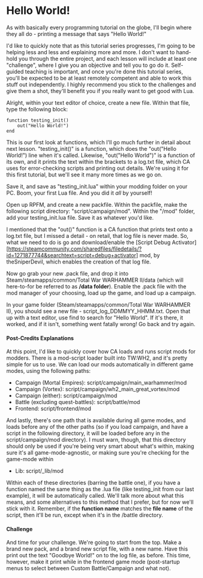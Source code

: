 # Hello World!

As with basically every programming tutorial on the globe, I'll begin where they all do - printing a message that says "Hello World!"

I'd like to quickly note that as this tutorial series progresses, I'm going to be helping less and less and explaining more and more. I don't want to hand-hold you through the entire project, and each lesson will include at least one "challenge", where I give you an objective and tell you to go do it. Self-guided teaching is important, and once you're done this tutorial series, you'll be expected to be at least remotely competent and able to work this stuff out independently. I highly recommend you stick to the challenges and give them a shot, they'll benefit you if you really want to get good with Lua.

Alright, within your text editor of choice, create a new file. Within that file, type the following block:
```
function testing_init()
    out("Hello World!")
end
```

This is our first look at functions, which I'll go much further in detail about next lesson. "testing_init()" is a function, which does the "out("Hello World!") line when it's called. Likewise, "out("Hello World")" is a function of its own, and it prints the text within the brackets to a log.txt file, which CA uses for error-checking scripts and printing out details. We're using it for this first tutorial, but we'll see it many more times as we go on.

Save it, and save as "testing_init.lua" within your modding folder on your PC. Boom, your first Lua file. And you did it *all* by yourself!

Open up RPFM, and create a new packfile. Within the packfile, make the following script directory: "script/campaign/mod". Within the "/mod" folder, add your testing_init.lua file. Save it as whatever you'd like.

I mentioned that the "out()" function is a CA function that prints text onto a log.txt file, but I missed a detail - on retail, that log file is never made. So, what we need to do is go and download/enable the [Script Debug Activator][https://steamcommunity.com/sharedfiles/filedetails/?id=1271877744&searchtext=script+debug+activator] mod, by theSniperDevil, which enables the creation of that log file.

Now go grab your new .pack file, and drop it into Steam/steamapps/common/Total War WARHAMMER II/data (which will here-to-for be referred to as **/data folder**). Enable the .pack file with the mod manager of your choosing, load up the game, and load up a campaign.

In your game folder (Steam/steamapps/common/Total War WARHAMMER II), you should see a new file - script_log_DDMMYY_HHMM.txt. Open that up with a text editor, use find to search for "Hello World". If it's there, it worked, and if it isn't, something went fatally wrong! Go back and try again.

#### Post-Credits Explanations

At this point, I'd like to quickly cover how CA loads and runs script mods for modders. There is a mod-script loader built into TW:WH2, and it's pretty simple for us to use. We can load our mods automatically in different game modes, using the following paths:
* Campaign (Mortal Empires): script/campaign/main_warhammer/mod
* Campaign (Vortex): script/campaign/wh2_main_great_vortex/mod
* Campaign (either): script/campaign/mod
* Battle (excluding quest-battles): script/battle/mod
* Frontend: script/frontend/mod

And lastly, there's one path that is available during all game modes, and loads before any of the other paths (so if you load campaign, and have a script in the following directory, it will be loaded before any in the script/campaign/mod directory). I must warn, though, that this directory should only be used if you're being very smart about what's within, making sure it's all game-mode-agnostic, or making sure you're checking for the game-mode within
* Lib: script/_lib/mod

Within each of these directories (barring the battle one), if you have a function named the same thing as the .lua file (like testing_init from our last example), it will be automatically called. We'll talk more about what this means, and some alternatives to this method that I prefer, but for now we'll stick with it. Remember, if the **function name** matches the **file name** of the script, then it'll be run, except when it's in the /battle directory.

#### Challenge

And time for your challenge. We're going to start from the top. Make a brand new pack, and a brand new script file, with a new name. Have this print out the text "Goodbye World!" on to the log file, as before. This time, however, make it print while in the frontend game mode (post-startup menus to select between Custom Battle/Campaign and what not).